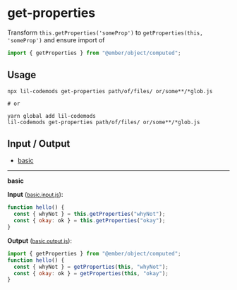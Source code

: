 # get-properties

Transform `this.getProperties('someProp')` to `getProperties(this, 'someProp')` and ensure import of 
```js 
import { getProperties } from "@ember/object/computed";
```

## Usage

```
npx lil-codemods get-properties path/of/files/ or/some**/*glob.js

# or

yarn global add lil-codemods
lil-codemods get-properties path/of/files/ or/some**/*glob.js
```

## Input / Output

<!--FIXTURES_TOC_START-->
* [basic](#basic)
<!--FIXTURES_TOC_END-->

<!--FIXTURES_CONTENT_START-->
---
<a id="basic">**basic**</a>

**Input** (<small>[basic.input.js](transforms/get-properties/__testfixtures__/basic.input.js)</small>):
```js
function hello() {
  const { whyNot } = this.getProperties("whyNot");
  const { okay: ok } = this.getProperties("okay");
}

```

**Output** (<small>[basic.output.js](transforms/get-properties/__testfixtures__/basic.output.js)</small>):
```js
import { getProperties } from "@ember/object/computed";
function hello() {
  const { whyNot } = getProperties(this, "whyNot");
  const { okay: ok } = getProperties(this, "okay");
}

```
<!--FIXTURES_CONTENT_END-->